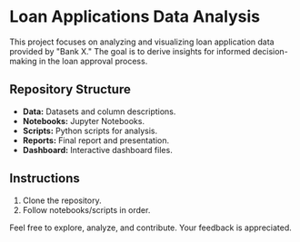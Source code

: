 # Loan Applications Data Analysis

This project focuses on analyzing and visualizing loan application data provided by "Bank X." The goal is to derive insights for informed decision-making in the loan approval process.


## Repository Structure

- **Data:** Datasets and column descriptions.
- **Notebooks:** Jupyter Notebooks.
- **Scripts:** Python scripts for analysis.
- **Reports:** Final report and presentation.
- **Dashboard:** Interactive dashboard files.

## Instructions

1. Clone the repository.
2. Follow notebooks/scripts in order.

Feel free to explore, analyze, and contribute. Your feedback is appreciated.
